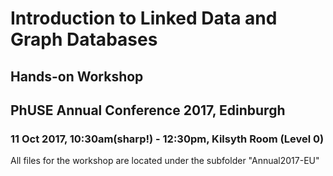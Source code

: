 # Introduction to Linked Data and Graph Databases
## Hands-on Workshop
## PhUSE Annual Conference 2017, Edinburgh
### 11 Oct 2017, 10:30am(sharp!) - 12:30pm, Kilsyth Room (Level 0)

All files for the workshop are located under the subfolder "Annual2017-EU"
